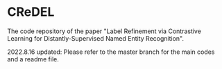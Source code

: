 # CReDEL
The code repository of the paper "Label Refinement via Contrastive Learning for Distantly-Supervised Named Entity Recognition".

2022.8.16 updated:
Please refer to the master branch for the main codes and a readme file.
